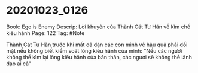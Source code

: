 # 20201023_0126

Book: Ego is Enemy
Descrip: Lời khuyên của Thành Cát Tư Hãn về kìm chế kiêu hãnh
Page: 122
Tag: #Note

Thành Cát Tư Hãn trước khi mất đã dặn các con mình về hậu quả phải đối mặt nếu không biết kiểm soát lòng kiêu hãnh của mình: "Nếu các ngươi không thể kìm lại lòng kiêu hãnh của bản thân, các ngươi sẽ không thể lãnh đạo ai cả"
